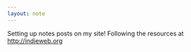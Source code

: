 ```yaml
---
layout: note
---
```


Setting up notes posts on my site! Following the resources at <http://indieweb.org>
